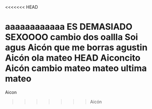 <<<<<<< HEAD

aaaaaaaaaaaa ES DEMASIADO SEXOOOO
cambio dos
oallla
Soi agus
Aicón que me borras agustin
 Aicón
ola
 mateo
HEAD
Aiconcito
 Aicón
cambio
 mateo
 mateo
ultima
 mateo
=======
Aicon
>>>>>>> Aicón
